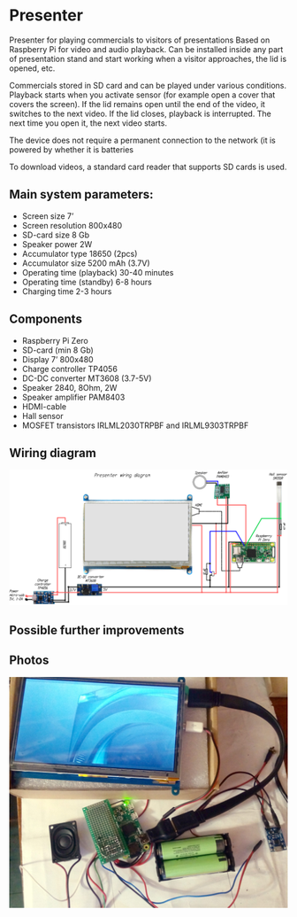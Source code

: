 # Presenter
Presenter for playing commercials to visitors of presentations Based on Raspberry Pi for video and audio playback. Can be installed inside any part of presentation stand and start working when a visitor approaches, the lid is opened, etc.

Commercials stored in SD card and can be played under various conditions. Playback starts when you activate sensor (for example open a cover that covers the screen). If the lid remains open until the end of the video, it switches to the next video. If the lid closes, playback is interrupted. The next time you open it, the next video starts.

The device does not require a permanent connection to the network (it is powered by whether it is batteries

To download videos, a standard card reader that supports SD cards is used.

## Main system parameters:
* Screen size			7’
* Screen resolution		800x480
* SD-card size			8 Gb
* Speaker power 		2W
* Accumulator type		18650 (2pcs)
* Accumulator size 		5200 mAh (3.7V)
* Operating time (playback)	30-40 minutes
* Operating time (standby)	6-8 hours
* Charging time			2-3 hours 

## Components
* Raspberry Pi Zero
* SD-card (min 8 Gb)
* Display 7’ 800x480
* Charge controller TP4056
* DC-DC converter MT3608 (3.7-5V)
* Speaker 2840, 8Ohm, 2W
* Speaker amplifier PAM8403
* HDMI-cable
* Hall sensor
* MOSFET transistors IRLML2030TRPBF and IRLML9303TRPBF

## Wiring diagram
![Presenter wiring diagram](https://github.com/Brabn/Presenter/blob/main/Wiring_diagram/Presenter.Wiring_diagram.png)

## Possible further improvements

## Photos
![Presenter assembly](https://github.com/Brabn/Presenter/blob/main/Photo/Presenter_assembly.jpg)
